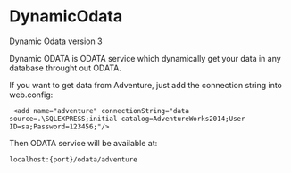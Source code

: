# DynamicOdata
Dynamic Odata version 3


Dynamic ODATA is ODATA service which dynamically get your data in any database throught out ODATA.

If you want to get data from Adventure, just add the connection string into web.config:

     <add name="adventure" connectionString="data source=.\SQLEXPRESS;initial catalog=AdventureWorks2014;User ID=sa;Password=123456;"/>

Then ODATA service will be available at: 

    localhost:{port}/odata/adventure

